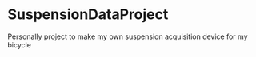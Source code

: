 # SuspensionDataProject
Personally project to make my own suspension acquisition device for my bicycle
